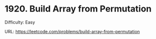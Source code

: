 # 1920. Build Array from Permutation

Difficulty: Easy

URL: https://leetcode.com/problems/build-array-from-permutation

